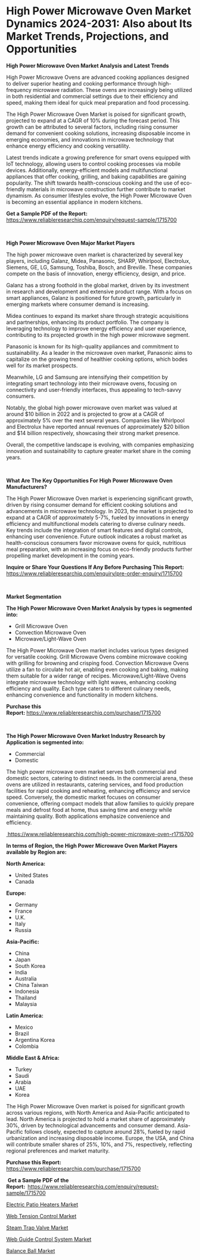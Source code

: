 <p><h1>High Power Microwave Oven Market Dynamics 2024-2031: Also about Its Market Trends, Projections, and Opportunities</h1></p><p><strong>High Power Microwave Oven Market Analysis and Latest Trends</strong></p>
<p><p>High Power Microwave Ovens are advanced cooking appliances designed to deliver superior heating and cooking performance through high-frequency microwave radiation. These ovens are increasingly being utilized in both residential and commercial settings due to their efficiency and speed, making them ideal for quick meal preparation and food processing.</p><p>The High Power Microwave Oven Market is poised for significant growth, projected to expand at a CAGR of 10% during the forecast period. This growth can be attributed to several factors, including rising consumer demand for convenient cooking solutions, increasing disposable income in emerging economies, and innovations in microwave technology that enhance energy efficiency and cooking versatility. </p><p>Latest trends indicate a growing preference for smart ovens equipped with IoT technology, allowing users to control cooking processes via mobile devices. Additionally, energy-efficient models and multifunctional appliances that offer cooking, grilling, and baking capabilities are gaining popularity. The shift towards health-conscious cooking and the use of eco-friendly materials in microwave construction further contribute to market dynamism. As consumer lifestyles evolve, the High Power Microwave Oven is becoming an essential appliance in modern kitchens.</p></p>
<p><strong>Get a Sample PDF of the Report:&nbsp;</strong> <a href="https://www.reliableresearchiq.com/enquiry/request-sample/1715700?utm_campaign=101&utm_medium=2&utm_source=Github&utm_content=ia&utm_term=23102024&utm_id=high-power-microwave-oven">https://www.reliableresearchiq.com/enquiry/request-sample/1715700</a></p>
<p>&nbsp;</p>
<p><strong>High Power Microwave Oven Major Market Players</strong></p>
<p><p>The high power microwave oven market is characterized by several key players, including Galanz, Midea, Panasonic, SHARP, Whirlpool, Electrolux, Siemens, GE, LG, Samsung, Toshiba, Bosch, and Breville. These companies compete on the basis of innovation, energy efficiency, design, and price.</p><p>Galanz has a strong foothold in the global market, driven by its investment in research and development and extensive product range. With a focus on smart appliances, Galanz is positioned for future growth, particularly in emerging markets where consumer demand is increasing.</p><p>Midea continues to expand its market share through strategic acquisitions and partnerships, enhancing its product portfolio. The company is leveraging technology to improve energy efficiency and user experience, contributing to its projected growth in the high power microwave segment.</p><p>Panasonic is known for its high-quality appliances and commitment to sustainability. As a leader in the microwave oven market, Panasonic aims to capitalize on the growing trend of healthier cooking options, which bodes well for its market prospects.</p><p>Meanwhile, LG and Samsung are intensifying their competition by integrating smart technology into their microwave ovens, focusing on connectivity and user-friendly interfaces, thus appealing to tech-savvy consumers.</p><p>Notably, the global high power microwave oven market was valued at around $10 billion in 2022 and is projected to grow at a CAGR of approximately 5% over the next several years. Companies like Whirlpool and Electrolux have reported annual revenues of approximately $20 billion and $14 billion respectively, showcasing their strong market presence.</p><p>Overall, the competitive landscape is evolving, with companies emphasizing innovation and sustainability to capture greater market share in the coming years.</p></p>
<p>&nbsp;</p>
<p><strong>What Are The Key Opportunities For High Power Microwave Oven Manufacturers?</strong></p>
<p><p>The High Power Microwave Oven market is experiencing significant growth, driven by rising consumer demand for efficient cooking solutions and advancements in microwave technology. In 2023, the market is projected to expand at a CAGR of approximately 5-7%, fueled by innovations in energy efficiency and multifunctional models catering to diverse culinary needs. Key trends include the integration of smart features and digital controls, enhancing user convenience. Future outlook indicates a robust market as health-conscious consumers favor microwave ovens for quick, nutritious meal preparation, with an increasing focus on eco-friendly products further propelling market development in the coming years.</p></p>
<p><strong>Inquire or Share Your Questions If Any Before Purchasing This Report:</strong> <a href="https://www.reliableresearchiq.com/enquiry/pre-order-enquiry/1715700?utm_campaign=101&utm_medium=2&utm_source=Github&utm_content=ia&utm_term=23102024&utm_id=high-power-microwave-oven">https://www.reliableresearchiq.com/enquiry/pre-order-enquiry/1715700</a></p>
<p>&nbsp;</p>
<p><strong>Market Segmentation</strong></p>
<p><strong>The High Power Microwave Oven Market Analysis by types is segmented into:</strong></p>
<p><ul><li>Grill Microwave Oven</li><li>Convection Microwave Oven</li><li>Microwave/Light-Wave Oven</li></ul></p>
<p><p>The High Power Microwave Oven market includes various types designed for versatile cooking. Grill Microwave Ovens combine microwave cooking with grilling for browning and crisping food. Convection Microwave Ovens utilize a fan to circulate hot air, enabling even cooking and baking, making them suitable for a wider range of recipes. Microwave/Light-Wave Ovens integrate microwave technology with light waves, enhancing cooking efficiency and quality. Each type caters to different culinary needs, enhancing convenience and functionality in modern kitchens.</p></p>
<p><strong>Purchase this Report:&nbsp;</strong><a href="https://www.reliableresearchiq.com/purchase/1715700?utm_campaign=101&utm_medium=2&utm_source=Github&utm_content=ia&utm_term=23102024&utm_id=high-power-microwave-oven">https://www.reliableresearchiq.com/purchase/1715700</a></p>
<p>&nbsp;</p>
<p><strong>The High Power Microwave Oven Market Industry Research by Application is segmented into:</strong></p>
<p><ul><li>Commercial</li><li>Domestic</li></ul></p>
<p><p>The high power microwave oven market serves both commercial and domestic sectors, catering to distinct needs. In the commercial arena, these ovens are utilized in restaurants, catering services, and food production facilities for rapid cooking and reheating, enhancing efficiency and service speed. Conversely, the domestic market focuses on consumer convenience, offering compact models that allow families to quickly prepare meals and defrost food at home, thus saving time and energy while maintaining quality. Both applications emphasize convenience and efficiency.</p></p>
<p><a href="https://www.reliableresearchiq.com/high-power-microwave-oven-r1715700?utm_campaign=101&utm_medium=2&utm_source=Github&utm_content=ia&utm_term=23102024&utm_id=high-power-microwave-oven">&nbsp;https://www.reliableresearchiq.com/high-power-microwave-oven-r1715700</a></p>
<p><strong>In terms of Region, the High Power Microwave Oven Market Players available by Region are:</strong></p>
<p>
    <p> <strong> North America: </strong>
        <ul>
            <li>United States</li>
            <li>Canada</li>
        </ul>
        </p> 
    <p> <strong> Europe: </strong>
        <ul>
            <li>Germany</li>
            <li>France</li>
            <li>U.K.</li>
            <li>Italy</li>
            <li>Russia</li>
        </ul>
        </p> 
    <p> <strong> Asia-Pacific: </strong>
        <ul>
            <li>China</li>
            <li>Japan</li>
            <li>South Korea</li>
            <li>India</li>
            <li>Australia</li>
            <li>China Taiwan</li>
            <li>Indonesia</li>
            <li>Thailand</li>
            <li>Malaysia</li>
        </ul>
        </p> 
    <p> <strong> Latin America: </strong>
        <ul>
            <li>Mexico</li>
            <li>Brazil</li>
            <li>Argentina Korea</li>
            <li>Colombia</li>
        </ul>
        </p> 
    <p> <strong> Middle East & Africa: </strong>
        <ul>
            <li>Turkey</li>
            <li>Saudi</li>
            <li>Arabia</li>
            <li>UAE</li>
            <li>Korea</li>
        </ul>
    </p>
    </p>
<p><p>The High Power Microwave Oven market is poised for significant growth across various regions, with North America and Asia-Pacific anticipated to lead. North America is projected to hold a market share of approximately 30%, driven by technological advancements and consumer demand. Asia-Pacific follows closely, expected to capture around 28%, fueled by rapid urbanization and increasing disposable income. Europe, the USA, and China will contribute smaller shares of 25%, 10%, and 7%, respectively, reflecting regional preferences and market maturity.</p></p>
<p><strong>Purchase this Report: </strong><a href="https://www.reliableresearchiq.com/purchase/1715700?utm_campaign=101&utm_medium=2&utm_source=Github&utm_content=ia&utm_term=23102024&utm_id=high-power-microwave-oven">https://www.reliableresearchiq.com/purchase/1715700</a></p>
<p>&nbsp;<strong>Get a Sample PDF of the Report:&nbsp;&nbsp;</strong><a href="https://www.reliableresearchiq.com/enquiry/request-sample/1715700?utm_campaign=101&utm_medium=2&utm_source=Github&utm_content=ia&utm_term=23102024&utm_id=high-power-microwave-oven">https://www.reliableresearchiq.com/enquiry/request-sample/1715700</a></p>
<p><strong></strong></p>
<p><p><a href="https://issuu.com/reportprime-2/docs/electric-patio-heaters-market-size-_ff8733449e919d?utm_campaign=101&utm_medium=2&utm_source=Github&utm_content=ia&utm_term=23102024&utm_id=high-power-microwave-oven">Electric Patio Heaters Market</a></p><p><a href="https://www.linkedin.com/pulse/comprehensive-web-tension-control-market-report-segmentation-7frme?utm_campaign=101&utm_medium=2&utm_source=Github&utm_content=ia&utm_term=23102024&utm_id=high-power-microwave-oven">Web Tension Control Market</a></p><p><a href="https://issuu.com/reportprime-2/docs/steam-trap-valve-market-size-2030.p_e0c525cb94247c?utm_campaign=101&utm_medium=2&utm_source=Github&utm_content=ia&utm_term=23102024&utm_id=high-power-microwave-oven">Steam Trap Valve Market</a></p><p><a href="https://www.linkedin.com/pulse/strategic-market-insights-navigating-global-web-guide-vipke?utm_campaign=101&utm_medium=2&utm_source=Github&utm_content=ia&utm_term=23102024&utm_id=high-power-microwave-oven">Web Guide Control System Market</a></p><p><a href="https://github.com/melodyvssta/Market-Research-Report-List-1/blob/main/balance-ball-market.md?utm_campaign=101&utm_medium=2&utm_source=Github&utm_content=ia&utm_term=23102024&utm_id=high-power-microwave-oven">Balance Ball Market</a></p></p>